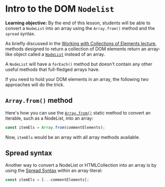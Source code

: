 <h1>
  <span class="headline">Intro to the DOM</span>
  <span class="subhead"><code>Nodelist</code></span>
</h1>

**Learning objective:** By the end of this lesson, students will be able to convert a `NodeList` into an array using the `Array.from()` method and the `spread` syntax.

As briefly discussed in the [Working with Collections of Elements lecture](../working-with-collections-of-elements/README.md), methods designed to return a collection of DOM elements return an array-like object called a [`NodeList`](https://developer.mozilla.org/en-US/docs/Web/API/NodeList) instead of an array.

A `NodeList` will have a `forEach()` method but doesn't contain any other useful methods that full-fledged arrays have.

If you need to hold your DOM elements in an array, the following two approaches will do the trick.

## `Array.from()` method

Here's how you can use the [`Array.from()`](https://developer.mozilla.org/en-US/docs/Web/JavaScript/Reference/Global_Objects/Array/from) static method to convert an iterable, such as a NodeList, into an array:

```js
const itemEls = Array.from(commentElements);
```

Now, `itemEls` would be an array with all array methods available.

## Spread syntax

Another way to convert a NodeList or HTMLCollection into an array is by using the [Spread Syntax](https://developer.mozilla.org/en-US/docs/Web/JavaScript/Reference/Operators/Spread_syntax) within an array literal:

```js
const itemEls = [...commentElements];
```
